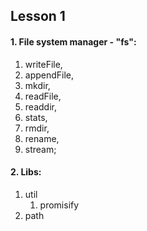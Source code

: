 ## Lesson 1
#### 1. File system manager - "fs":
   1. writeFile, 
   2. appendFile, 
   3. mkdir, 
   4. readFile, 
   5. readdir, 
   6. stats, 
   7. rmdir, 
   8. rename,
   9. stream;
#### 2. Libs:
   1. util
      1. promisify
   2. path
